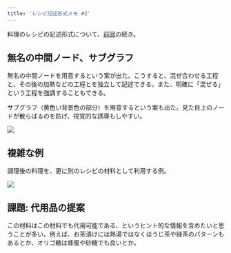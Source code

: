 ```yaml
---
title: 'レシピ記述形式メモ #2'
---
```

料理のレシピの記述形式について、[前回](https://r7kamura.com/articles/2022-05-13-mermaid-recipe-memo)の続き。

無名の中間ノード、サブグラフ
--------------

無名の中間ノードを用意するという案が出た。こうすると、混ぜ合わせる工程と、その後の加熱などの工程とを独立して記述できる。また、明確に「混ぜる」という工程を強調することもできる。

サブグラフ（黄色い背景色の部分）を用意するという案も出た。見た目上のノードが散らばるのを防げ、視覚的な誘導もしやすい。

![](https://lh5.googleusercontent.com/pdYFn4aZxuX5TabIUtkOnxV769DEkfJMd9Z-OksnFeZtn3LZTns8CNCzlRlj629zNtb7f8zT5G3OmiQm0v2K00r-fM0bFZ-tB98Ct6M3AjhdAAg1nytuHScQlH1Yx6DpzUZnRAsLu_o3iP4MKg)

複雑な例
----

調理後の料理を、更に別のレシピの材料として利用する例。

![](https://lh3.googleusercontent.com/W1mLU4k97SZsD0fCVLG42P1LHsIHBloczvfUQYipkI1u_y2WLOGAy-VBBT18qI-uFyelmmYWlkfvHKlYDYCTKbJFW4pC96S7FcunhrpNl8uGFMCdgZD3lcd-OkSgJf3ySmwlgIG86mtSwifrvQ)

課題: 代用品の提案
----------

この材料はこの材料でも代用可能である、というヒント的な情報を含めたいと思うことが多い。例えば、お茶漬けには熱湯ではなくほうじ茶や緑茶のパターンもあるとか、オリゴ糖は蜂蜜や砂糖でも良いとか。
